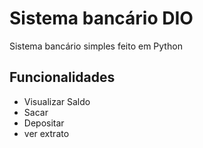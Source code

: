 # Sistema bancário DIO

Sistema bancário simples feito em Python

## Funcionalidades
- Visualizar Saldo
- Sacar
- Depositar
- ver extrato
